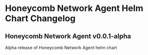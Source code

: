 # Honeycomb Network Agent Helm Chart Changelog

## Honeycomb Network Agent v0.0.1-alpha

Alpha release of Honeycomb Network Agent helm chart
